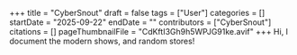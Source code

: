 +++
title = "CyberSnout"
draft = false
tags = ["User"]
categories = []
startDate = "2025-09-22"
endDate = ""
contributors = ["CyberSnout"]
citations = []
pageThumbnailFile = "CdKftI3Gh9h5WPJG91ke.avif"
+++
Hi, 
I document the modern shows, and random stores!
